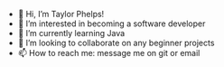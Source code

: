 - 👋 Hi, I’m Taylor Phelps!
- 👀 I’m interested in becoming a software developer
- 🌱 I’m currently learning Java
- 💞️ I’m looking to collaborate on any beginner projects
- 📫 How to reach me: message me on git or email

<!---
Zephyr472/Zephyr472 is a ✨ special ✨ repository because its `README.md` (this file) appears on your GitHub profile.
You can click the Preview link to take a look at your changes.
--->

